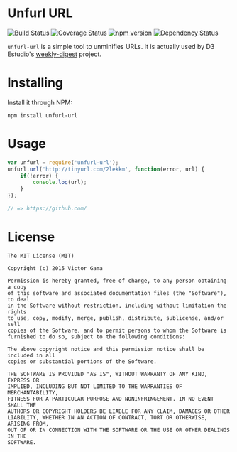 # Unfurl URL

[![Build Status](https://travis-ci.org/victorgama/unfurl-url.svg?branch=master)](https://travis-ci.org/victorgama/unfurl-url)
[![Coverage Status](https://coveralls.io/repos/victorgama/unfurl-url/badge.svg?branch=master&service=github)](https://coveralls.io/github/victorgama/unfurl-url?branch=master)
[![npm version](https://badge.fury.io/js/unfurl-url.svg)](https://badge.fury.io/js/unfurl-url)
[![Dependency Status](https://david-dm.org/victorgama/unfurl-url.svg)](https://david-dm.org/victorgama/unfurl-url)

`unfurl-url` is a simple tool to unminifies URLs. It is actually used by D3 Estudio's [weekly-digest](http://github.com/d3estudio/weekly-digest) project.

# Installing
Install it through NPM:
```
npm install unfurl-url
```

# Usage
```javascript
var unfurl = require('unfurl-url');
unfurl.url('http://tinyurl.com/2lekkm', function(error, url) {
    if(!error) {
        console.log(url);
    }
});

// => https://github.com/
```

# License
```
The MIT License (MIT)

Copyright (c) 2015 Victor Gama

Permission is hereby granted, free of charge, to any person obtaining a copy
of this software and associated documentation files (the "Software"), to deal
in the Software without restriction, including without limitation the rights
to use, copy, modify, merge, publish, distribute, sublicense, and/or sell
copies of the Software, and to permit persons to whom the Software is
furnished to do so, subject to the following conditions:

The above copyright notice and this permission notice shall be included in all
copies or substantial portions of the Software.

THE SOFTWARE IS PROVIDED "AS IS", WITHOUT WARRANTY OF ANY KIND, EXPRESS OR
IMPLIED, INCLUDING BUT NOT LIMITED TO THE WARRANTIES OF MERCHANTABILITY,
FITNESS FOR A PARTICULAR PURPOSE AND NONINFRINGEMENT. IN NO EVENT SHALL THE
AUTHORS OR COPYRIGHT HOLDERS BE LIABLE FOR ANY CLAIM, DAMAGES OR OTHER
LIABILITY, WHETHER IN AN ACTION OF CONTRACT, TORT OR OTHERWISE, ARISING FROM,
OUT OF OR IN CONNECTION WITH THE SOFTWARE OR THE USE OR OTHER DEALINGS IN THE
SOFTWARE.
```
